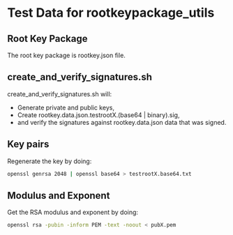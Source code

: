 # Test Data for rootkeypackage_utils

## Root Key Package

The root key package is rootkey.json file.

## create_and_verify_signatures.sh

create_and_verify_signatures.sh will:

- Generate private and public keys,
- Create rootkey.data.json.testrootX.(base64 | binary).sig,
- and verify the signatures against rootkey.data.json data that was signed.

## Key pairs

Regenerate the key by doing:

```bash
openssl genrsa 2048 | openssl base64 > testrootX.base64.txt
```

## Modulus and Exponent

Get the RSA modulus and exponent by doing:

```bash
openssl rsa -pubin -inform PEM -text -noout < pubX.pem
```
